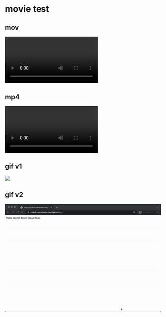 # movie test

## mov

![](reCAPTCHA-Enterprise-on-Cloud-armor.mov)

## mp4

![](reCAPTCHA-Enterprise-on-Cloud-armor.mp4)

## gif v1

![](reCAPTCHA-Enterprise-on-Cloud-armor.gif)

## gif v2

![](ezgif.com-gif-maker.gif)
